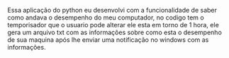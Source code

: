 Essa aplicação do python eu desenvolvi com a funcionalidade de saber como andava o desempenho do meu computador, no codigo tem o temporisador que o usuario pode alterar ele esta em torno de 1 hora, ele gera um arquivo txt com as informações sobre como esta o desempenho de sua maquina após lhe enviar uma notificação no windows com as informações.
